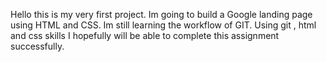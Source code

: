 Hello this is my very first project.
Im going to build a Google landing page using HTML and CSS.
Im still learning the workflow of GIT.
Using git , html and css skills I hopefully will be able to complete this assignment successfully.
